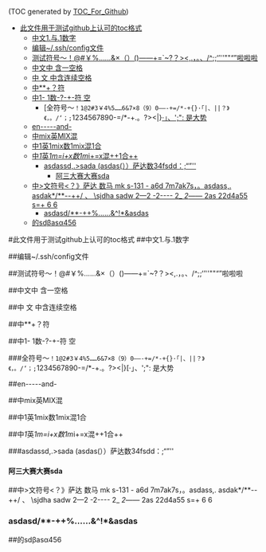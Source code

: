 (TOC generated by [TOC_For_Github](https://github.com/sk1418/ghtoc))  

- [此文件用于测试github上认可的toc格式](#此文件用于测试github上认可的toc格式)  
	- [中文1.与.1数字](#中文1与1数字)  
	- [编辑~/.ssh/config文件](#编辑sshconfig文件)  
	- [测试符号～！@#￥%……&×（）()——+=`~?？><,.，。、\/^;;‘’''""“”啦啦啦](#测试符号啦啦啦)  
	- [中文中 含一空格](#中文中-含一空格)  
	- [中   文  中含连续空格](#中---文--中含连续空格)  
	- [中**+？符](#中符)  
	- [中1- 1数-?-+-符 空](#中1--1数---符-空)  
		- [全符号～`！1@2#3￥4%5……6&7×8（9）0——-+=/*-+{}·「|、||？》《，。/‘；;`1234567890-=/*-+.。?><|}[·」、';": 是大势](#全符号1234567890--1234567890---是大势)  
	- [en-----and-](#en-----and-)  
	- [中mix英MIX混](#中mix英MIX混)  
	- [中1英1mix数1mix混1合](#中1英1mix数1mix混1合)  
	- [中*1*英*1m=i+x数1m*i+=x混++1合++](#中1英1mix数1mix混1合)  
		- [asdassd,.>sada   (asdas(））萨达数34fsdd：;“”''](#asdassdsada---asdas萨达数34fsdd)  
			- [阿三大赛大赛sda](#阿三大赛大赛sda)  
	- [中>文符号<？》萨达 数马  mk s-131 -  a6d  7m7ak7s，。asdass,.       asdak*/**--++/  、 \sjdha   sadw  2—2   -2---- 2_   _2_—— 2as  22d4a55 s=+ 6 6](#中文符号萨达-数马--mk-s-131----a6d--7m7ak7sasdass-------asdak-----sjdha---sadw--22----2-----2---2-2as--22d4a55-s-6-6)  
		- [asdasd/**-++%……&^!*&asdas](#asdasd-asdas)  
	- [的sdβasα456](#的sdβasα456)  

#此文件用于测试github上认可的toc格式
##中文1.与.1数字

##编辑~/.ssh/config文件               

##测试符号～！@#￥%……&×（）()——+=`~?？><,.，。、\/^;;‘’''""“”啦啦啦

##中文中 含一空格

##中   文  中含连续空格

##中**+？符

##中1- 1数-?-+-符 空

###全符号～`！1@2#3￥4%5……6&7×8（9）0——-+=/*-+{}·「|、||？》《，。/‘；;`1234567890-=/*-+.。?><|}[·」、';": 是大势

##en-----and-

##中mix英MIX混

##中1英1mix数1mix混1合

##中*1*英*1m=i+x数1m*i+=x混++1合++

###asdassd,.>sada   (asdas(））萨达数34fsdd：;“”''

#### 阿三大赛大赛sda

##中>文符号<？》萨达 数马  mk s-131 -  a6d  7m7ak7s，。asdass,.       asdak*/**--++/  、 \sjdha   sadw  2—2   -2---- 2_   _2_—— 2as  22d4a55 s=+ 6 6
 
### asdasd/**-++%……&^!*&asdas

##的sdβasα456  
  
